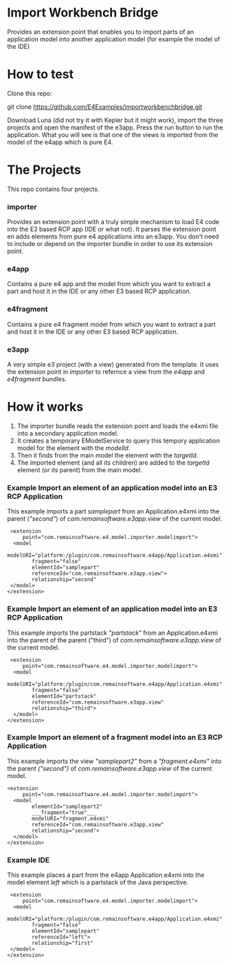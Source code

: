 Import Workbench Bridge
=======================

Provides an extension point that enables you to import parts of an application model into another application model (for example the model of the IDE)


How to test
===========
Clone this repo:

git clone https://github.com/E4Examples/importworkbenchbridge.git


Download Luna (did not try it with Kepler but it might work), import the three projects and open the manifest of the e3app. Press the run button to run the application. What you will see is that one of the views is imported from the model of the e4app which is pure E4.


The Projects
============
This repo contains four projects. 

### importer
Provides an extension point with a truly simple mechanism to load E4 code into the E3 based RCP app (IDE or what not). It parses the extension point en adds elements from pure e4 applications into an e3app. You don't need to include or depend on the importer bundle in order to use its extension point.

### e4app
Contains a pure e4 app and the model from which you want to extract a part and host it in the IDE or any other E3 based RCP application.

### e4fragment
Contains a pure e4 fragment model from which you want to extract a part and host it in the IDE or any other E3 based RCP application.

### e3app
A very simple e3 project (with a view) generated from the template. It uses the extension point in _importer_ to refernce a view from the _e4app_ and _e4fragment_ bundles.



How it works
============
1. The importer bundle reads the extension point and loads the e4xmi file into a secondary application model. 
2. It creates a temporary EModelService to query this tempory application model for the element with the _modelId_. 
3. Then it finds from the main model the element with the _targetId_.
4. The imported element (and all its children) are added to the _targetId_ element (or its parent) from the main model.

### Example Import an element of an application model into an E3 RCP Application
This example imports a part _samplepart_ from an Application.e4xmi into the parent (_"second"_) of _com.remainsoftware.e3app.view_ of the current model.

     <extension
         point="com.remainsoftware.e4.model.importer.modelimport">
      <model
            modelURI="platform:/plugin/com.remainsoftware.e4app/Application.e4xmi"
            fragment="false"
            elementId="samplepart"
            referenceId="com.remainsoftware.e3app.view">
            relationship="second"
     </model>
    </extension>
    
### Example Import an element of an application model into an E3 RCP Application
This example imports the partstack _"partstack"_ from an Application.e4xmi into the parent of the parent ("third") of _com.remainsoftware.e3app.view_ of the current model.

     <extension
         point="com.remainsoftware.e4.model.importer.modelimport">
      <model
            modelURI="platform:/plugin/com.remainsoftware.e4app/Application.e4xmi"
            fragment="false"
            elementId="partstack"
            referenceId="com.remainsoftware.e3app.view"
            relationship="third">
      </model>
    </extension>
    
    
### Example Import an element of a fragment model into an E3 RCP Application
This example imports the view _"samplepart2"_ from a _"fragment.e4xmi"_ into the parent _("second")_ of _com.remainsoftware.e3app.view_ of the current model.

     
    <extension
         point="com.remainsoftware.e4.model.importer.modelimport">
      <model
            elementId="samplepart2"
            ___fragment="true"___
            modelURI="fragment.e4xmi"
            referenceId="com.remainsoftware.e3app.view"
            relationship="second">
      </model>
    </extension>

### Example IDE
This example places a part from the e4app Application.e4xmi into the model element _left_ which is a partstack of the Java perspective.

     <extension
         point="com.remainsoftware.e4.model.importer.modelimport">
      <model
            modelURI="platform:/plugin/com.remainsoftware.e4app/Application.e4xmi"
            fragment="false"
            elementId="samplepart"
            referenceId="left">
            relationship="first"
     </model>
    </extension>
